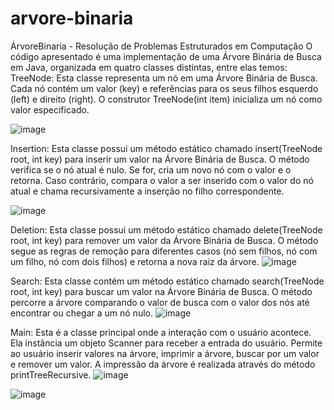 # arvore-binaria
ÁrvoreBinaria - Resolução de Problemas Estruturados em Computação
O código apresentado é uma implementação de uma Árvore Binária de Busca em Java, organizada em quatro classes distintas, entre elas temos:
TreeNode: Esta classe representa um nó em uma Árvore Binária de Busca. Cada nó contém um valor (key) e referências para os seus filhos esquerdo (left) e direito (right). O construtor TreeNode(int item) inicializa um nó como
valor especificado.

![image](https://github.com/EdMussi/arvore-binaria/assets/107810558/633cc8b0-e382-4547-affc-231790d6fe5b)

Insertion:
Esta classe possui um método estático chamado insert(TreeNode root, int key) para inserir um valor na Árvore Binária de Busca.
O método verifica se o nó atual é nulo. Se for, cria um novo nó com o valor e o retorna.
Caso contrário, compara o valor a ser inserido com o valor do nó atual e chama recursivamente a inserção no filho correspondente.

![image](https://github.com/EdMussi/arvore-binaria/assets/107810558/5e26d5ae-0a68-48bd-9f0e-3ff8cfb4e94d)

Deletion:
Esta classe possui um método estático chamado delete(TreeNode root, int key) para remover um valor da Árvore Binária de Busca.
O método segue as regras de remoção para diferentes casos (nó sem filhos, nó com um filho, nó com dois filhos) e retorna a nova raiz da árvore.
![image](https://github.com/EdMussi/arvore-binaria/assets/107810558/6b7f6762-4814-4793-9ba5-8298735f76fc)

Search:
Esta classe contém um método estático chamado search(TreeNode root, int key) para buscar um valor na Árvore Binária de Busca.
O método percorre a árvore comparando o valor de busca com o valor dos nós até encontrar ou chegar a um nó nulo.
![image](https://github.com/EdMussi/arvore-binaria/assets/107810558/e242e17a-5b43-4542-9ed7-bc6f1f1bc21f)

Main:
Esta é a classe principal onde a interação com o usuário acontece.
Ela instância um objeto Scanner para receber a entrada do usuário.
Permite ao usuário inserir valores na árvore, imprimir a árvore, buscar por um valor e remover um valor.
A impressão da árvore é realizada através do método printTreeRecursive.
![image](https://github.com/EdMussi/arvore-binaria/assets/107810558/64d3bc1d-c6a1-444e-ba11-4b9b2ef66796)

![image](https://github.com/EdMussi/arvore-binaria/assets/107810558/e0314ac6-94b1-429c-8ab3-6fb7a1ad0bc3)

